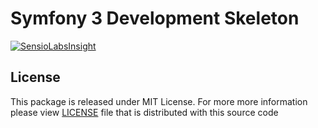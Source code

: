 Symfony 3 Development Skeleton
==================================
[![SensioLabsInsight](https://insight.sensiolabs.com/projects/fb130c61-cb70-4f49-b9bd-c7844c524a3f/mini.png)](https://insight.sensiolabs.com/projects/fb130c61-cb70-4f49-b9bd-c7844c524a3f)

License
-------
This package is released under MIT License. For more more information please view [LICENSE](/LICENSE) file that is distributed with this source code
